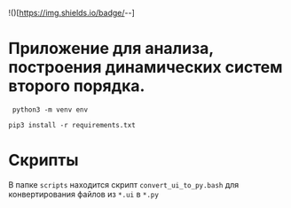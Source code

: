 !()[https://img.shields.io/badge/<LABEL>-<MESSAGE>-<COLOR>]

# Приложение для анализа, построения динамических систем второго порядка. 




```  python3 -m venv env ```

``` pip3 install -r requirements.txt ```


# Скрипты 

В папке `scripts` находится скрипт ```convert_ui_to_py.bash``` для конвертирования файлов из ```*.ui``` в ```*.py```